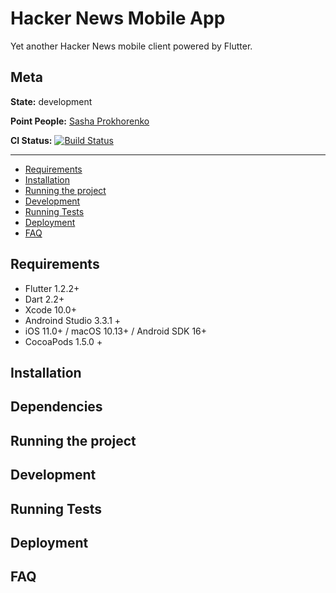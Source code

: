 # Hacker News Mobile App

Yet another Hacker News mobile client powered by Flutter.

## Meta

**State:** development

**Point People:** [Sasha Prokhorenko](https://twitter.com/minikin)

**CI Status:** [![Build Status](https://app.bitrise.io/app/5c3f8eac2457fc7c/status.svg?token=3Z3bqqM0xCYxNzOpgO2SvA)](https://app.bitrise.io/app/5c3f8eac2457fc7c)

---

- [Requirements](#requirements)
- [Installation](#installation)
- [Running the project](#running-the-project)
- [Development](#development)
- [Running Tests](#running-tests)
- [Deployment](#deployment)
- [FAQ](#faq)

## Requirements

- Flutter 1.2.2+
- Dart 2.2+
- Xcode 10.0+
- Androind Studio 3.3.1 +
- iOS 11.0+ / macOS 10.13+ / Android SDK 16+
- CocoaPods 1.5.0 +

## Installation

## Dependencies

## Running the project

## Development

## Running Tests

## Deployment

## FAQ
